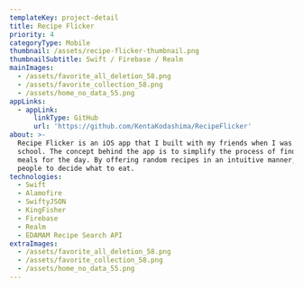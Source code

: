 ```yaml
---
templateKey: project-detail
title: Recipe Flicker
priority: 4
categoryType: Mobile
thumbnail: /assets/recipe-flicker-thumbnail.png
thumbnailSubtitle: Swift / Firebase / Realm
mainImages:
  - /assets/favorite_all_deletion_58.png
  - /assets/favorite_collection_58.png
  - /assets/home_no_data_55.png
appLinks:
  - appLink:
      linkType: GitHub
      url: 'https://github.com/KentaKodashima/RecipeFlicker'
about: >-
  Recipe Flicker is an iOS app that I built with my friends when I was in
  school. The concept behind the app is to simplify the process of finding the
  meals for the day. By offering random recipes in an intuitive manner, it helps
  people to decide what to eat.
technologies:
  - Swift
  - Alamofire
  - SwiftyJSON
  - KingFisher
  - Firebase
  - Realm
  - EDAMAM Recipe Search API
extraImages:
  - /assets/favorite_all_deletion_58.png
  - /assets/favorite_collection_58.png
  - /assets/home_no_data_55.png
---
```


